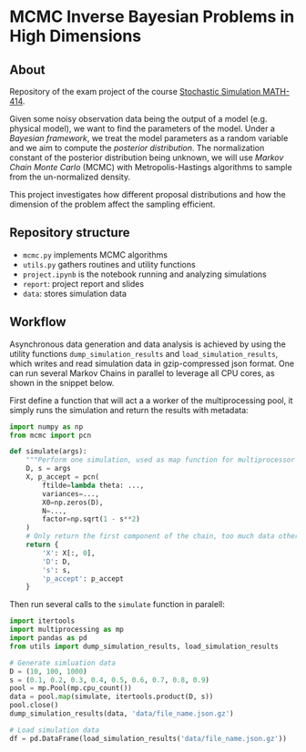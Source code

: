 
# MCMC Inverse Bayesian Problems in High Dimensions

## About

Repository of the exam project of the course [Stochastic Simulation MATH-414](https://edu.epfl.ch/studyplan/en/master/computational-science-and-engineering/coursebook/stochastic-simulation-MATH-414).

Given some noisy observation data being the output of a model (e.g. physical model), we want to find the parameters of 
the model. Under a *Bayesian framework*, we treat the model parameters as a random variable and we aim to compute the 
*posterior distribution*. The normalization constant of the posterior distribution being unknown, we will use *Markov 
Chain Monte Carlo* (MCMC) with Metropolis-Hastings algorithms to sample from the un-normalized density. 

This project investigates how different proposal distributions and how the dimension of the problem affect the 
sampling efficient.  


## Repository structure

* `mcmc.py` implements MCMC algorithms
* `utils.py` gathers routines and utility functions
* `project.ipynb` is the notebook running and analyzing simulations
* `report`: project report and slides
* `data`: stores simulation data


## Workflow

Asynchronous data generation and data analysis is achieved by using the utility functions `dump_simulation_results` and 
`load_simulation_results`, which writes and read simulation data in gzip-compressed json format. 
One can run several Markov Chains in parallel to leverage all CPU cores, as shown in the snippet below.

First define a function that will act a a worker of the multiprocessing pool, it simply runs the simulation and return 
the results with metadata:

```python
import numpy as np
from mcmc import pcn

def simulate(args):
    """Perform one simulation, used as map function for multiprocessor pool"""
    D, s = args
    X, p_accept = pcn(
        ftilde=lambda theta: ...,
        variances=...,
        X0=np.zeros(D),
        N=...,
        factor=np.sqrt(1 - s**2)
    )
    # Only return the first component of the chain, too much data otherwise
    return {
        'X': X[:, 0],
        'D': D,
        's': s,
        'p_accept': p_accept
    }
```

Then run several calls to the `simulate` function in paralell:
```python
import itertools
import multiprocessing as mp
import pandas as pd
from utils import dump_simulation_results, load_simulation_results

# Generate simluation data
D = (10, 100, 1000)
s = (0.1, 0.2, 0.3, 0.4, 0.5, 0.6, 0.7, 0.8, 0.9)
pool = mp.Pool(mp.cpu_count())
data = pool.map(simulate, itertools.product(D, s))
pool.close()
dump_simulation_results(data, 'data/file_name.json.gz')

# Load simulation data
df = pd.DataFrame(load_simulation_results('data/file_name.json.gz'))
```

